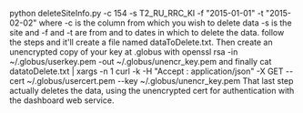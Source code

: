 python deleteSiteInfo.py -c 154 -s T2_RU_RRC_KI -f "2015-01-01" -t "2015-02-02" 
where -c is the column from which you wish to delete data -s is the site and -f and -t are from and to dates in which to delete the data. follow the steps and it'll create a file named dataToDelete.txt. Then create an unencrypted copy of your key at .globus with
openssl rsa -in  ~/.globus/userkey.pem -out  ~/.globus/unencr_key.pem
and finally
cat datatoDelete.txt | xargs -n 1 curl -k -H "Accept : application/json" -X GET --cert ~/.globus/usercert.pem --key ~/.globus/unencr_key.pem
That last step actually deletes the data, using the unencrypted cert for authentication with the dashboard web service.
